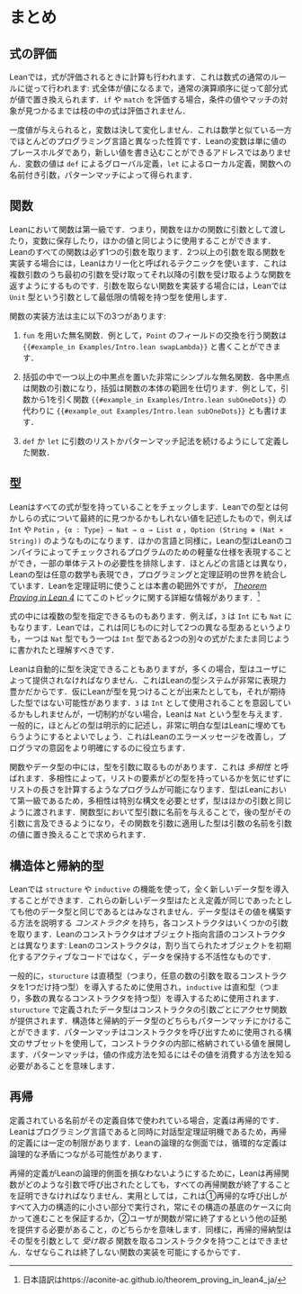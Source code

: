 <!-- # Summary -->

# まとめ

<!-- ## Evaluating Expressions -->

## 式の評価

<!-- In Lean, computation occurs when expressions are evaluated.
This follows the usual rules of mathematical expressions: sub-expressions are replaced by their values following the usual order of operations, until the entire expression has become a value.
When evaluating an `if` or a `match`, the expressions in the branches are not evaluated until the value of the condition or the match subject has been found. -->

Leanでは，式が評価されるときに計算も行われます．これは数式の通常のルールに従って行われます: 式全体が値になるまで，通常の演算順序に従って部分式が値で置き換えられます．`if` や `match` を評価する場合，条件の値やマッチの対象が見つかるまでは枝の中の式は評価されません．

<!-- Once they have been given a value, variables never change.
Similarly to mathematics but unlike most programming languages, Lean variables are simply placeholders for values, rather than addresses to which new values can be written.
Variables' values may come from global definitions with `def`, local definitions with `let`, as named arguments to functions, or from pattern matching. -->

一度値が与えられると，変数は決して変化しません．これは数学と似ている一方でほとんどのプログラミング言語と異なった性質です．Leanの変数は単に値のプレースホルダであり，新しい値を書き込むことができるアドレスではありません．変数の値は `def` によるグローバル定義，`let` によるローカル定義，関数への名前付き引数，パターンマッチによって得られます．

<!-- ## Functions -->

## 関数

<!-- Functions in Lean are first-class values, meaning that they can be passed as arguments to other functions, saved in variables, and used like any other value.
Every Lean function takes exactly one argument.
To encode a function that takes more than one argument, Lean uses a technique called currying, where providing the first argument returns a function that expects the remaining arguments.
To encode a function that takes no arguments, Lean uses the `Unit` type, which is the least informative possible argument. -->

Leanにおいて関数は第一級です．つまり，関数をほかの関数に引数として渡したり，変数に保存したり，ほかの値と同じように使用することができます．Leanのすべての関数は必ず1つの引数を取ります．2つ以上の引数を取る関数を実装する場合には，Leanはカリー化と呼ばれるテクニックを使います．これは複数引数のうち最初の引数を受け取ってそれ以降の引数を受け取るような関数を返すようにするものです．引数を取らない関数を実装する場合には，Leanでは `Unit` 型という引数として最低限の情報を持つ型を使用します．

<!-- There are three primary ways of creating functions: -->

関数の実装方法は主に以下の3つがあります:

<!-- 1. Anonymous functions are written using `fun`.
   For instance, a function that swaps the fields of a `Point` can be written `{{#example_in Examples/Intro.lean swapLambda}}` -->
1. `fun` を用いた無名関数．例として，`Point` のフィールドの交換を行う関数は `{{#example_in Examples/Intro.lean swapLambda}}` と書くことができます．
<!-- 2. Very simple anonymous functions are written by placing one or more centered dots `·` inside of parentheses.
   Each centered dot becomes an argument to the function, and the parentheses delimit its body.
   For instance, a function that subtracts one from its argument can be written as `{{#example_in Examples/Intro.lean subOneDots}}` instead of as `{{#example_out Examples/Intro.lean subOneDots}}`. -->
2. 括弧の中で一つ以上の中黒点を置いた非常にシンプルな無名関数．各中黒点は関数の引数になり，括弧は関数の本体の範囲を仕切ります．例として，引数から1を引く関数 `{{#example_in Examples/Intro.lean subOneDots}}` の代わりに `{{#example_out Examples/Intro.lean subOneDots}}` とも書けます．
<!-- 3. Functions can be defined using `def` or `let` by adding an argument list or by using pattern-matching notation. -->
3. `def` か `let` に引数のリストかパターンマッチ記法を続けるようにして定義した関数．

<!-- ## Types -->

## 型

<!-- Lean checks that every expression has a type.
Types, such as `Int`, `Point`, `{α : Type} → Nat → α → List α`, and `Option (String ⊕ (Nat × String))`, describe the values that may eventually be found for an expression.
Like other languages, types in Lean can express lightweight specifications for programs that are checked by the Lean compiler, obviating the need for certain classes of unit test.
Unlike most languages, Lean's types can also express arbitrary mathematics, unifying the worlds of programming and theorem proving.
While using Lean for proving theorems is mostly out of scope for this book, _[Theorem Proving in Lean 4](https://leanprover.github.io/theorem_proving_in_lean4/)_ contains more information on this topic. -->

Leanはすべての式が型を持っていることをチェックします．Leanでの型とは何かしらの式について最終的に見つかるかもしれない値を記述したもので，例えば `Int` や `Potin` ，`{α : Type} → Nat → α → List α` ，`Option (String ⊕ (Nat × String))` のようなものになります．ほかの言語と同様に，Leanの型はLeanのコンパイラによってチェックされるプログラムのための軽量な仕様を表現することができ，一部の単体テストの必要性を排除します．ほとんどの言語とは異なり，Leanの型は任意の数学も表現でき，プログラミングと定理証明の世界を統合しています．Leanを定理証明に使うことは本書の範囲外ですが， _[Theorem Proving in Lean 4](https://leanprover.github.io/theorem_proving_in_lean4/)_ にてこのトピックに関する詳細な情報があります．[^1]

<!-- Some expressions can be given multiple types.
For instance, `3` can be an `Int` or a `Nat`.
In Lean, this should be understood as two separate expressions, one with type `Nat` and one with type `Int`, that happen to be written in the same way, rather than as two different types for the same thing. -->

式の中には複数の型を指定できるものもあります．例えば，`3` は `Int` にも `Nat` にもなります．Leanでは，これは同じものに対して2つの異なる型あるというよりも，一つは `Nat` 型でもう一つは `Int` 型である2つの別々の式がたまたま同じように書かれたと理解すべきです．

<!-- Lean is sometimes able to determine types automatically, but types must often be provided by the user.
This is because Lean's type system is so expressive.
Even when Lean can find a type, it may not find the desired type—`3` could be intended to be used as an `Int`, but Lean will give it the type `Nat` if there are no further constraints.
In general, it is a good idea to write most types explicitly, only letting Lean fill out the very obvious types.
This improves Lean's error messages and helps make programmer intent more clear. -->

Leanは自動的に型を決定できることもありますが，多くの場合，型はユーザによって提供されなければなりません．これはLeanの型システムが非常に表現力豊かだからです．仮にLeanが型を見つけることが出来たとしても，それが期待した型ではない可能性があります．`3` は `Int` として使用されることを意図しているかもしれませんが，一切制約がない場合，Leanは `Nat` という型を与えます．一般的に，ほとんどの型は明示的に記述し，非常に明白な型はLeanに埋めてもらうようにするとよいでしょう．これはLeanのエラーメッセージを改善し，プログラマの意図をより明確にするのに役立ちます．

<!-- Some functions or datatypes take types as arguments.
They are called _polymorphic_.
Polymorphism allows programs such as one that calculates the length of a list without caring what type the entries in the list have.
Because types are first class in Lean, polymorphism does not require any special syntax, so types are passed just like other arguments.
Giving an argument a name in a function type allows later types to mention that argument, and the type of applying that function to an argument is found by replacing the argument's name with the argument's value. -->

関数やデータ型の中には，型を引数に取るものがあります．これは _多相性_ と呼ばれます．多相性によって，リストの要素がどの型を持っているかを気にせずにリストの長さを計算するようなプログラムが可能になります．型はLeanにおいて第一級であるため，多相性は特別な構文を必要とせず，型はほかの引数と同じように渡されます．関数型において型引数に名前を与えることで，後の型がその引数に言及できるようになり，その関数を引数に適用した型は引数の名前を引数の値に置き換えることで求められます．

<!-- ## Structures and Inductive Types -->

## 構造体と帰納的型

<!-- Brand new datatypes can be introduced to Lean using the `structure` or `inductive` features.
These new types are not considered to be equivalent to any other type, even if their definitions are otherwise identical.
Datatypes have _constructors_ that explain the ways in which their values can be constructed, and each constructor takes some number of arguments.
Constructors in Lean are not the same as constructors in object-oriented languages: Lean's constructors are inert holders of data, rather than active code that initializes an allocated object. -->

Leanでは `structure` や `inductive` の機能を使って，全く新しいデータ型を導入することができます．これらの新しいデータ型はたとえ定義が同じであったとしても他のデータ型と同じであるとはみなされません．データ型はその値を構築する方法を説明する _コンストラクタ_ を持ち，各コンストラクタはいくつかの引数を取ります．Leanのコンストラクタはオブジェクト指向言語のコンストラクタとは異なります: Leanのコンストラクタは，割り当てられたオブジェクトを初期化するアクティブなコードではなく，データを保持する不活性なものです．

<!-- Typically, `structure` is used to introduce a product type (that is, a type with just one constructor that takes any number of arguments), while `inductive` is used to introduce a sum type (that is, a type with many distinct constructors).
Datatypes defined with `structure` are provided with one accessor function for each of the constructor's arguments.
Both structures and inductive datatypes may be consumed with pattern matching, which exposes the values stored inside of constructors using a subset of the syntax used to call said constructors.
Pattern matching means that knowing how to create a value implies knowing how to consume it. -->

一般的に，`sturucture` は直積型（つまり，任意の数の引数を取るコンストラクタを1つだけ持つ型）を導入するために使用され，`inductive` は直和型（つまり，多数の異なるコンストラクタを持つ型）を導入するために使用されます．`sturucture` で定義されたデータ型はコンストラクタの引数ごとにアクセサ関数が提供されます．構造体と帰納的データ型のどちらもパターンマッチにかけることができます．パターンマッチはコンストラクタを呼び出すために使用される構文のサブセットを使用して，コンストラクタの内部に格納されている値を展開します．パターンマッチは，値の作成方法を知るにはその値を消費する方法を知る必要があることを意味します．

<!-- ## Recursion -->

## 再帰

<!-- A definition is recursive when the name being defined is used in the definition itself.
Because Lean is an interactive theorem prover in addition to being a programming language, there are certain restrictions placed on recursive definitions.
In Lean's logical side, circular definitions could lead to logical inconsistency. -->

定義されている名前がその定義自体で使われている場合，定義は再帰的です．Leanはプログラミング言語であると同時に対話型定理証明機であるため，再帰的定義には一定の制限があります．Leanの論理的な側面では，循環的な定義は論理的な矛盾につながる可能性があります．

<!-- In order to ensure that recursive definitions do not undermine the logical side of Lean, Lean must be able to prove that all recursive functions terminate, no matter what arguments they are called with.
In practice, this means either that recursive calls are all performed on a structurally-smaller piece of the input, which ensures that there is always progress towards a base case, or that users must provide some other evidence that the function always terminates.
Similarly, recursive inductive types are not allowed to have a constructor that takes a function _from_ the type as an argument, because this would make it possible to encode non-terminating functions. -->

再帰的定義がLeanの論理的側面を損なわないようにするために，Leanは再帰関数がどのような引数で呼び出されたとしても，すべての再帰関数が終了することを証明できなければなりません．実用としては，これは①再帰的な呼び出しがすべて入力の構造的に小さい部分で実行され，常にその構造の基底のケースに向かって進むことを保証するか，②ユーザが関数が常に終了するという他の証拠を提供する必要があること，のどちらかを意味します．同様に，再帰的帰納型はその型を引数として _受け取る_ 関数を取るコンストラクタを持つことはできません．なぜならこれは終了しない関数の実装を可能にするからです．


[^1]: 日本語訳はhttps://aconite-ac.github.io/theorem_proving_in_lean4_ja/